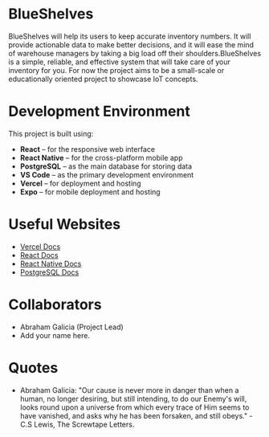 # BlueShelves

BlueShelves will help its users to keep accurate inventory numbers. It will provide actionable data to make better decisions, and it will ease the mind of warehouse managers by taking a big load off their shoulders.BlueShelves is a simple, reliable, and effective system that will take care of your inventory for you. For now the project aims to be a small-scale or educationally oriented project to showcase IoT concepts.

# Development Environment

This project is built using:

- **React** – for the responsive web interface  
- **React Native** – for the cross-platform mobile app  
- **PostgreSQL** – as the main database for storing data
- **VS Code** – as the primary development environment
- **Vercel** – for deployment and hosting
- **Expo** – for mobile deployment and hosting

# Useful Websites

* [Vercel Docs](https://vercel.com/docs/deployments)
* [React Docs](https://react.dev/)
* [React Native Docs](https://reactnative.dev/docs/getting-started)
* [PostgreSQL Docs](https://www.postgresql.org/docs/)

# Collaborators

- Abraham Galicia (Project Lead)  
- Add your name here.

# Quotes

- Abraham Galicia: "Our cause is never more in danger than when a human, no longer desiring, but still intending, to do our Enemy's will, looks round upon a universe from which every trace of Him seems to have vanished, and asks why he has been forsaken, and still obeys." -C.S Lewis, The Screwtape Letters. 